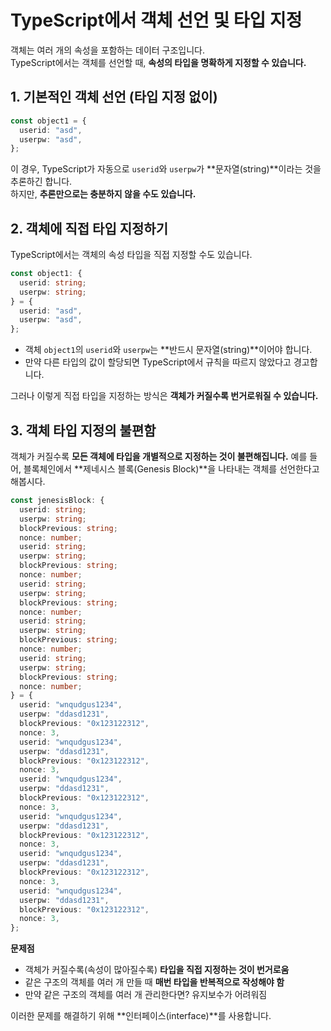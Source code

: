 # TypeScript에서 객체 선언 및 타입 지정

객체는 여러 개의 속성을 포함하는 데이터 구조입니다.  
TypeScript에서는 객체를 선언할 때, **속성의 타입을 명확하게 지정할 수 있습니다.**

## 1. 기본적인 객체 선언 (타입 지정 없이)

```ts
const object1 = {
  userid: "asd",
  userpw: "asd",
};
```

이 경우, TypeScript가 자동으로 `userid`와 `userpw`가 **문자열(string)**이라는 것을 추론하긴 합니다.  
하지만, **추론만으로는 충분하지 않을 수도 있습니다.**

## 2. 객체에 직접 타입 지정하기

TypeScript에서는 객체의 속성 타입을 직접 지정할 수도 있습니다.

```ts
const object1: {
  userid: string;
  userpw: string;
} = {
  userid: "asd",
  userpw: "asd",
};
```

- 객체 `object1`의 `userid`와 `userpw`는 **반드시 문자열(string)**이어야 합니다.
- 만약 다른 타입의 값이 할당되면 TypeScript에서 규칙을 따르지 않았다고 경고합니다.

그러나 이렇게 직접 타입을 지정하는 방식은 **객체가 커질수록 번거로워질 수 있습니다.**

## 3. 객체 타입 지정의 불편함

객체가 커질수록 **모든 객체에 타입을 개별적으로 지정하는 것이 불편해집니다.**
예를 들어, 블록체인에서 **제네시스 블록(Genesis Block)**을 나타내는 객체를 선언한다고 해봅시다.

```ts
const jenesisBlock: {
  userid: string;
  userpw: string;
  blockPrevious: string;
  nonce: number;
  userid: string;
  userpw: string;
  blockPrevious: string;
  nonce: number;
  userid: string;
  userpw: string;
  blockPrevious: string;
  nonce: number;
  userid: string;
  userpw: string;
  blockPrevious: string;
  nonce: number;
  userid: string;
  userpw: string;
  blockPrevious: string;
  nonce: number;
} = {
  userid: "wnqudgus1234",
  userpw: "ddasd1231",
  blockPrevious: "0x123122312",
  nonce: 3,
  userid: "wnqudgus1234",
  userpw: "ddasd1231",
  blockPrevious: "0x123122312",
  nonce: 3,
  userid: "wnqudgus1234",
  userpw: "ddasd1231",
  blockPrevious: "0x123122312",
  nonce: 3,
  userid: "wnqudgus1234",
  userpw: "ddasd1231",
  blockPrevious: "0x123122312",
  nonce: 3,
  userid: "wnqudgus1234",
  userpw: "ddasd1231",
  blockPrevious: "0x123122312",
  nonce: 3,
  userid: "wnqudgus1234",
  userpw: "ddasd1231",
  blockPrevious: "0x123122312",
  nonce: 3,
};
```

**문제점**

- 객체가 커질수록(속성이 많아질수록) **타입을 직접 지정하는 것이 번거로움**
- 같은 구조의 객체를 여러 개 만들 때 **매번 타입을 반복적으로 작성해야 함**
- 만약 같은 구조의 객체를 여러 개 관리한다면? 유지보수가 어려워짐

이러한 문제를 해결하기 위해 **인터페이스(interface)**를 사용합니다.
